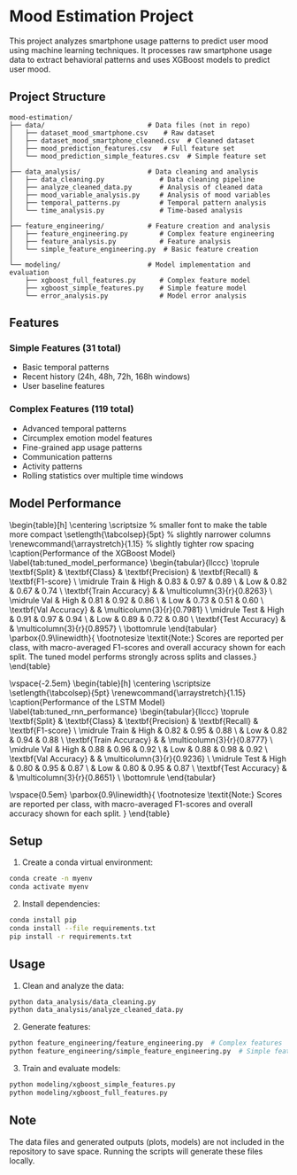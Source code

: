 # Mood Estimation Project

This project analyzes smartphone usage patterns to predict user mood using machine learning techniques. It processes raw smartphone usage data to extract behavioral patterns and uses XGBoost models to predict user mood.

## Project Structure

```
mood-estimation/
├── data/                          # Data files (not in repo)
│   ├── dataset_mood_smartphone.csv    # Raw dataset
│   ├── dataset_mood_smartphone_cleaned.csv  # Cleaned dataset
│   ├── mood_prediction_features.csv   # Full feature set
│   └── mood_prediction_simple_features.csv  # Simple feature set
│
├── data_analysis/                 # Data cleaning and analysis
│   ├── data_cleaning.py              # Data cleaning pipeline
│   ├── analyze_cleaned_data.py       # Analysis of cleaned data
│   ├── mood_variable_analysis.py     # Analysis of mood variables
│   ├── temporal_patterns.py          # Temporal pattern analysis
│   └── time_analysis.py              # Time-based analysis
│
├── feature_engineering/           # Feature creation and analysis
│   ├── feature_engineering.py        # Complex feature engineering
│   ├── feature_analysis.py           # Feature analysis
│   └── simple_feature_engineering.py  # Basic feature creation
│
└── modeling/                      # Model implementation and evaluation
    ├── xgboost_full_features.py      # Complex feature model
    ├── xgboost_simple_features.py    # Simple feature model
    └── error_analysis.py             # Model error analysis
```

## Features

### Simple Features (31 total)
- Basic temporal patterns
- Recent history (24h, 48h, 72h, 168h windows)
- User baseline features

### Complex Features (119 total)
- Advanced temporal patterns
- Circumplex emotion model features
- Fine-grained app usage patterns
- Communication patterns
- Activity patterns
- Rolling statistics over multiple time windows

## Model Performance

\begin{table}[h]
\centering
\scriptsize  % smaller font to make the table more compact
\setlength{\tabcolsep}{5pt}  % slightly narrower columns
\renewcommand{\arraystretch}{1.15}  % slightly tighter row spacing
\caption{Performance of the XGBoost Model}
\label{tab:tuned_model_performance}
\begin{tabular}{llccc}
\toprule
\textbf{Split} & \textbf{Class} & \textbf{Precision} & \textbf{Recall} & \textbf{F1-score} \\
\midrule
Train & High & 0.83 & 0.97 & 0.89 \\
      & Low  & 0.82 & 0.67 & 0.74 \\
\textbf{Train Accuracy} & & \multicolumn{3}{r}{0.8263} \\
\midrule
Val & High  & 0.81 & 0.92 & 0.86 \\
    & Low   & 0.73 & 0.51 & 0.60 \\
\textbf{Val Accuracy} & & \multicolumn{3}{r}{0.7981} \\
\midrule
Test & High & 0.91 & 0.97 & 0.94 \\
     & Low  & 0.89 & 0.72 & 0.80 \\
\textbf{Test Accuracy} & & \multicolumn{3}{r}{0.8957} \\
\bottomrule
\end{tabular}
\parbox{0.9\linewidth}{
\footnotesize
\textit{Note:} Scores are reported per class, with macro-averaged F1-scores and overall accuracy shown for each split. The tuned model performs strongly across splits and classes.}
\end{table}

\vspace{-2.5em}
\begin{table}[h]
\centering
\scriptsize
\setlength{\tabcolsep}{5pt}
\renewcommand{\arraystretch}{1.15}
\caption{Performance of the LSTM Model}
\label{tab:tuned_rnn_performance}
\begin{tabular}{llccc}
\toprule
\textbf{Split} & \textbf{Class} & \textbf{Precision} & \textbf{Recall} & \textbf{F1-score} \\
\midrule
Train & High & 0.82 & 0.95 & 0.88 \\
      & Low  & 0.82 & 0.94 & 0.88 \\
\textbf{Train Accuracy} & & \multicolumn{3}{r}{0.8777} \\
\midrule
Val & High  & 0.88 & 0.96 & 0.92 \\
    & Low   & 0.88 & 0.98 & 0.92 \\
\textbf{Val Accuracy} & & \multicolumn{3}{r}{0.9236} \\
\midrule
Test & High & 0.80 & 0.95 & 0.87 \\
     & Low  & 0.80 & 0.95 & 0.87 \\
\textbf{Test Accuracy} & & \multicolumn{3}{r}{0.8651} \\
\bottomrule
\end{tabular}

\vspace{0.5em}
\parbox{0.9\linewidth}{
\footnotesize
\textit{Note:} Scores are reported per class, with macro-averaged F1-scores and overall accuracy shown for each split.
}
\end{table}


## Setup

1. Create a conda virtual environment:
```bash
conda create -n myenv
conda activate myenv
```

2. Install dependencies:
```bash
conda install pip
conda install --file requirements.txt
pip install -r requirements.txt
```

## Usage

1. Clean and analyze the data:
```bash
python data_analysis/data_cleaning.py
python data_analysis/analyze_cleaned_data.py
```

2. Generate features:
```bash
python feature_engineering/feature_engineering.py  # Complex features
python feature_engineering/simple_feature_engineering.py  # Simple features
```

3. Train and evaluate models:
```bash
python modeling/xgboost_simple_features.py
python modeling/xgboost_full_features.py
```

## Note
The data files and generated outputs (plots, models) are not included in the repository to save space. Running the scripts will generate these files locally.
